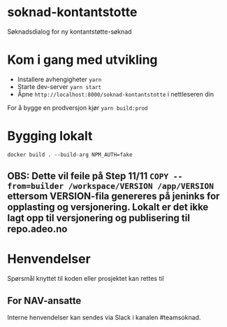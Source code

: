 soknad-kontantstotte
====================

Søknadsdialog for ny kontantstøtte-søknad

# Kom i gang med utvikling

* Installere avhengigheter `yarn`
* Starte dev-server `yarn start`
* Åpne `http://localhost:8000/soknad-kontantstotte` i nettleseren din

For å bygge en prodversjon kjør `yarn build:prod`

# Bygging lokalt

`docker build . --build-arg NPM_AUTH=fake` 

OBS: Dette vil feile på Step 11/11 `COPY --from=builder /workspace/VERSION /app/VERSION` ettersom VERSION-fila genereres på jeninks for 
opplasting og versjonering. Lokalt er det ikke lagt opp til versjonering og publisering til repo.adeo.no
---

# Henvendelser

Spørsmål knyttet til koden eller prosjektet kan rettes til <epost>

## For NAV-ansatte

Interne henvendelser kan sendes via Slack i kanalen #teamsoknad.